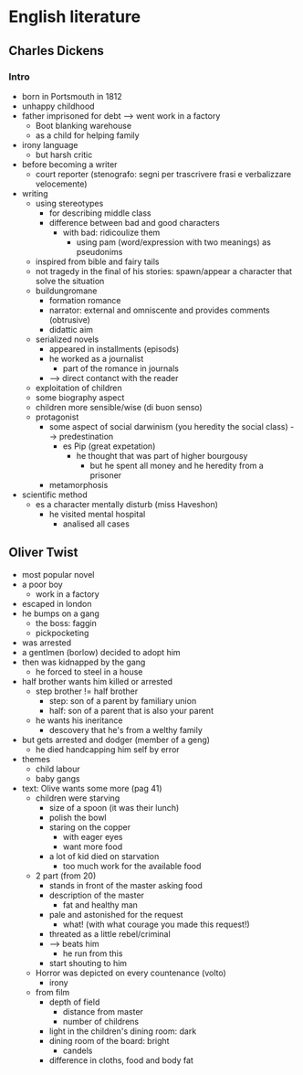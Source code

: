# English literature
## Charles Dickens
### Intro

- born in Portsmouth in 1812
- unhappy childhood
- father imprisoned for debt --> went work in a factory
  - Boot blanking warehouse
  - as a child for helping family
- irony language
  - but harsh critic
- before becoming a writer
  - court reporter (stenografo: segni per trascrivere frasi e verbalizzare velocemente)
- writing
  - using stereotypes
    - for describing middle class
    - difference between bad and good characters
      - with bad: ridicoulize them
        - using pam (word/expression with two meanings) as pseudonims
  - inspired from bible and fairy tails
  - not tragedy in the final of his stories: spawn/appear a character that solve the situation
  - buildungromane
    - formation romance
    - narrator: external and omniscente and provides comments (obtrusive)
    - didattic aim
  - serialized novels
    - appeared in installments (episods)
    - he worked as a journalist
      - part of the romance in journals
    - --> direct contanct with the reader
  - exploitation of children
  - some biography aspect
  - children more sensible/wise (di buon senso)
  - protagonist
    - some aspect of social darwinism (you heredity the social class) --> predestination
      - es Pip (great expetation)
        - he thought that was part of higher bourgousy
          - but he spent all money and he heredity from a prisoner
    - metamorphosis
- scientific method
  - es a character mentally disturb (miss Haveshon)
    - he visited mental hospital
      - analised all cases

## Oliver Twist

- most popular novel
- a poor boy
  - work in a factory
- escaped in london
- he bumps on a gang
  - the boss: faggin
  - pickpocketing
- was arrested
- a gentlmen (borlow) decided to adopt him
- then was kidnapped by the gang
  - he forced to steel in a house
- half brother wants him killed or arrested
  - step brother != half brother
    - step: son of a parent by familiary union
    - half: son of a parent that is also your parent
  - he wants his ineritance
    - descovery that he's from a welthy family
- but gets arrested and dodger (member of a geng)
  - he died handcapping him self by error
- themes
  - child labour
  - baby gangs
- text: Olive wants some more (pag 41)
  - children were starving
    - size of a spoon (it was their lunch)
    - polish the bowl
    - staring on the copper
      - with eager eyes
      - want more food
    - a lot of kid died on starvation
      - too much work for the available food
  - 2 part (from 20)
    - stands in front of the master asking food
    - description of the master
      - fat and healthy man
    - pale and astonished for the request
      - what! (with what courage you made this request!)
    - threated as a little rebel/criminal
    - --> beats him
      - he run from this
    - start shouting to him
  - Horror was depicted on every countenance (volto)
    - irony
  - from film
    - depth of field
      - distance from master
      - number of childrens
    - light in the children's dining room: dark
    - dining room of the board: bright
      - candels
    - difference in cloths, food and body fat
